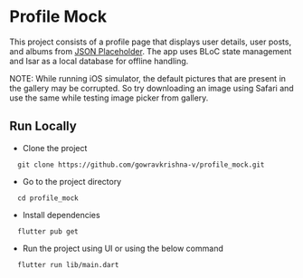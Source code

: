 # Profile Mock

This project consists of a profile page that displays user details, user posts, and albums from [JSON Placeholder](https://jsonplaceholder.typicode.com/). The app uses BLoC state management and Isar as a local database for offline handling.

NOTE: While running iOS simulator, the default pictures that are present in the gallery may be corrupted. So try downloading an image using Safari and use the same while testing image picker from gallery.

## Run Locally

- Clone the project

```
  git clone https://github.com/gowravkrishna-v/profile_mock.git
```

- Go to the project directory

```
  cd profile_mock
```

- Install dependencies

```
  flutter pub get
```

- Run the project using UI or using the below command

```
  flutter run lib/main.dart
```
